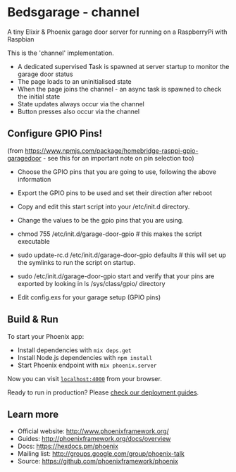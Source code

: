 # Bedsgarage - channel

A tiny Elixir & Phoenix garage door server for running on a RaspberryPi with Raspbian

This is the 'channel' implementation.

* A dedicated supervised Task is spawned at server startup to monitor the garage door status
* The page loads to an uninitialised state
* When the page joins the channel - an async task is spawned to check the initial state
* State updates always occur via the channel
* Button presses also occur via the channel

## Configure GPIO Pins!

(from https://www.npmjs.com/package/homebridge-rasppi-gpio-garagedoor - see this for an important note on pin selection too)

  * Choose the GPIO pins that you are going to use, following the above information

  * Export the GPIO pins to be used and set their direction after reboot

  * Copy and edit this start script into your /etc/init.d directory.

  * Change the values to be the gpio pins that you are using.

  * chmod 755 /etc/init.d/garage-door-gpio # this makes the script executable

  * sudo update-rc.d /etc/init.d/garage-door-gpio defaults # this will set up the symlinks to run the script on startup.

  * sudo /etc/init.d/garage-door-gpio start and verify that your pins are exported by looking in ls /sys/class/gpio/ directory

  * Edit config.exs for your garage setup (GPIO pins)

## Build & Run

To start your Phoenix app:

  * Install dependencies with `mix deps.get`
  * Install Node.js dependencies with `npm install`
  * Start Phoenix endpoint with `mix phoenix.server`

Now you can visit [`localhost:4000`](http://localhost:4000) from your browser.

Ready to run in production? Please [check our deployment guides](http://www.phoenixframework.org/docs/deployment).

## Learn more

  * Official website: http://www.phoenixframework.org/
  * Guides: http://phoenixframework.org/docs/overview
  * Docs: https://hexdocs.pm/phoenix
  * Mailing list: http://groups.google.com/group/phoenix-talk
  * Source: https://github.com/phoenixframework/phoenix
